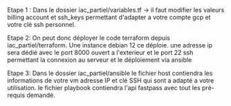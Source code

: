 Etape 1 : 
Dans le dossier iac_partiel/variables.tf 
-> il faut modifier les valeurs billing account et ssh_keys permettant d'adapter a votre compte gcp et votre clé ssh personnel.

Etape 2: 
On peut donc déployer le code terraform depuis iac_partiel/terraform. 
Une instance debian 12 ce déploie. 
une adresse ip sera dédié avec le port 8000 ouvert a l'exterieur et le port 22 ssh permettant la connexion au serveur et le déploiement via ansible

Etape 3: 
Dans le dossier iac_partiel/ansible 
le fichier host contiendra les informations de votre vm adresse IP et clé SSH qui sont a adapté a votre utilisation. 
le fichier playbook contiendra l'api fastpass avec tout les pré-requis demandé.
